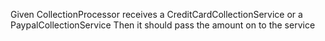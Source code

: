 Given CollectionProcessor receives a CreditCardCollectionService or a PaypalCollectionService
Then it should pass the amount on to the service
